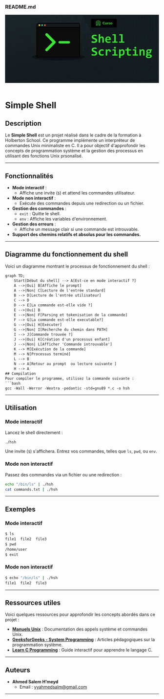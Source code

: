 ### **README.md**
![Diagramme de flux](images/flowchart.png)
```markdown
```
# Simple Shell

## Description
Le **Simple Shell** est un projet réalisé dans le cadre de la formation à Holberton School. Ce programme implémente un interpréteur de commandes Unix minimaliste en C. Il a pour objectif d'approfondir les concepts de programmation système et la gestion des processus en utilisant des fonctions Unix prsonalisé.

---

## Fonctionnalités
- **Mode interactif** :
  - Affiche une invite (`$`) et attend les commandes utilisateur.
- **Mode non interactif** :
  - Exécute des commandes depuis une redirection ou un fichier.
- **Gestion des commandes** :
  - `exit` : Quitte le shell.
  - `env` : Affiche les variables d'environnement.
- **Gestion des erreurs** :
  - Affiche un message clair si une commande est introuvable.
- **Support des chemins relatifs et absolus pour les commandes.**

---
## Diagramme du fonctionnement du shell

Voici un diagramme montrant le processus de fonctionnement du shell :

```mermaid
graph TD;
    Start[Début du shell] --> A[Est-ce en mode interactif ?]
    A -->|Oui| B[Affiche le prompt]
    A -->|Non| C[Lecture de l'entrée standard]
    B --> D[Lecture de l'entrée utilisateur]
    C --> D
    D --> E[La commande est-elle vide ?]
    E -->|Oui| B
    E -->|Non| F[Parsing et tokenisation de la commande]
    F --> G[La commande est-elle executable?]
    G -->|Oui| H[Exécuter]
    G -->|Non| I[Recherche du chemin dans PATH]
    I --> J[Commande trouvée ?]
    J -->|Oui| K[Création d'un processus enfant]
    J -->|Non| L[Afficher 'Commande introuvable']
    K --> M[Exécution de la commande]
    M --> N[Processus terminé]
    L --> B
    N --> A[Retour au prompt  ou lecture suivante ]
    H --> A
## Compilation
Pour compiler le programme, utilisez la commande suivante :
```bash
gcc -Wall -Werror -Wextra -pedantic -std=gnu89 *.c -o hsh
```

---

## Utilisation
### Mode interactif
Lancez le shell directement :
```bash
./hsh
```
Une invite (`$`) s'affichera. Entrez vos commandes, telles que `ls`, `pwd`, ou `env`.

### Mode non interactif
Passez des commandes via un fichier ou une redirection :
```bash
echo "/bin/ls" | ./hsh
cat commands.txt | ./hsh
```

---

## Exemples
### Mode interactif
```bash
$ ls
file1  file2  file3
$ pwd
/home/user
$ exit
```

### Mode non interactif
```bash
$ echo "/bin/ls" | ./hsh
file1  file2  file3
```

---

## Ressources utiles
Voici quelques ressources pour approfondir les concepts abordés dans ce projet :
- **[Manuels Unix](https://man7.org/linux/man-pages/)** : Documentation des appels système et commandes Unix.
- **[GeeksforGeeks - System Programming](https://www.geeksforgeeks.org/system-programming/)** : Articles pédagogiques sur la programmation système.
- **[Learn C Programming](https://www.learn-c.org/)** : Guide interactif pour apprendre le langage C.

---

## Auteurs
- **Ahmed Salem H’meyd**
  - Email : yyahmedsalm@gmail.com

---
